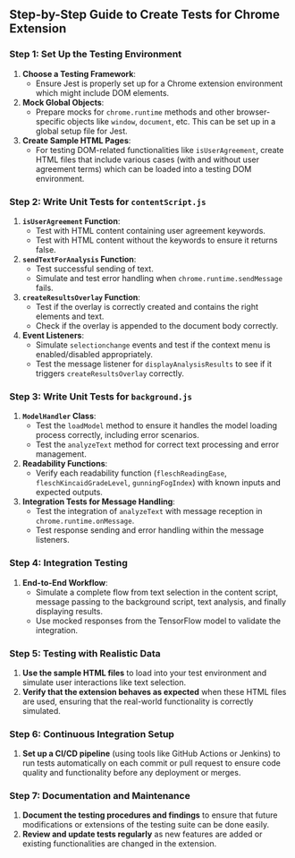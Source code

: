 ## Step-by-Step Guide to Create Tests for Chrome Extension

### Step 1: Set Up the Testing Environment
1. **Choose a Testing Framework**:
   - Ensure Jest is properly set up for a Chrome extension environment which might include DOM elements.
2. **Mock Global Objects**:
   - Prepare mocks for `chrome.runtime` methods and other browser-specific objects like `window`, `document`, etc. This can be set up in a global setup file for Jest.
3. **Create Sample HTML Pages**:
   - For testing DOM-related functionalities like `isUserAgreement`, create HTML files that include various cases (with and without user agreement terms) which can be loaded into a testing DOM environment.

### Step 2: Write Unit Tests for `contentScript.js`
1. **`isUserAgreement` Function**:
   - Test with HTML content containing user agreement keywords.
   - Test with HTML content without the keywords to ensure it returns false.
2. **`sendTextForAnalysis` Function**:
   - Test successful sending of text.
   - Simulate and test error handling when `chrome.runtime.sendMessage` fails.
3. **`createResultsOverlay` Function**:
   - Test if the overlay is correctly created and contains the right elements and text.
   - Check if the overlay is appended to the document body correctly.
4. **Event Listeners**:
   - Simulate `selectionchange` events and test if the context menu is enabled/disabled appropriately.
   - Test the message listener for `displayAnalysisResults` to see if it triggers `createResultsOverlay` correctly.

### Step 3: Write Unit Tests for `background.js`
1. **`ModelHandler` Class**:
   - Test the `loadModel` method to ensure it handles the model loading process correctly, including error scenarios.
   - Test the `analyzeText` method for correct text processing and error management.
2. **Readability Functions**:
   - Verify each readability function (`fleschReadingEase`, `fleschKincaidGradeLevel`, `gunningFogIndex`) with known inputs and expected outputs.
3. **Integration Tests for Message Handling**:
   - Test the integration of `analyzeText` with message reception in `chrome.runtime.onMessage`.
   - Test response sending and error handling within the message listeners.

### Step 4: Integration Testing
1. **End-to-End Workflow**:
   - Simulate a complete flow from text selection in the content script, message passing to the background script, text analysis, and finally displaying results.
   - Use mocked responses from the TensorFlow model to validate the integration.

### Step 5: Testing with Realistic Data
1. **Use the sample HTML files** to load into your test environment and simulate user interactions like text selection.
2. **Verify that the extension behaves as expected** when these HTML files are used, ensuring that the real-world functionality is correctly simulated.

### Step 6: Continuous Integration Setup
1. **Set up a CI/CD pipeline** (using tools like GitHub Actions or Jenkins) to run tests automatically on each commit or pull request to ensure code quality and functionality before any deployment or merges.

### Step 7: Documentation and Maintenance
1. **Document the testing procedures and findings** to ensure that future modifications or extensions of the testing suite can be done easily.
2. **Review and update tests regularly** as new features are added or existing functionalities are changed in the extension.

